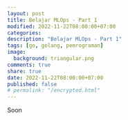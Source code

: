 ```yaml
---
layout: post
title: Belajar MLOps - Part 1
modified: 2022-11-22T08:00:00+07:00
categories:
description: "Belajar MLOps - Part 1"
tags: [go, golang, pemrograman]
image:
  background: triangular.png
comments: true
share: true
date: 2022-11-22T08:00:00+07:00
published: false
# permalink: "/encrypted.html"
---
```


Soon